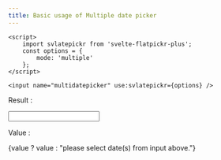 ```yaml
---
title: Basic usage of Multiple date picker
---
```


<script>
    import svlatepickr from '$lib';
    let value = $state();
    const options = {
        mode: 'multiple'
    }
</script>

```svelte title=".svelte"
<script>
	import svlatepickr from 'svelte-flatpickr-plus';
	const options = {
		mode: 'multiple'
	};
</script>

<input name="multidatepicker" use:svlatepickr={options} />
```

Result :

<input name="datepicker" use:svlatepickr={options} bind:value />

Value :

{value ? value : "please select date(s) from input above."}
